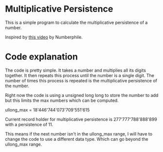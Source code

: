 # Multiplicative Persistence

This is a simple program to calculate the multiplicative persistence of a number.

Inspired by [this video](https://www.youtube.com/watch?v=Wim9WJeDTHQ) by Numberphile.

# Code explanation

The code is pretty simple. It takes a number and multiplies all its digits together. It then repeats this process until the number is a single digit. The number of times this process is repeated is the multiplicative persistence of the number.

Right now the code is using a unsigned long long to store the number to add but this limits the max numbers which can be computed. 

ullong_max = 18'446'744'073'709'551'615

Current record holder for multiplicative persistence is 277'777'788'888'899 with a persistence of 11.

This means if the next number isn't in the ullong_max range, I will have to change the code to use a different data type. Which can go beyond the ullong_max range.